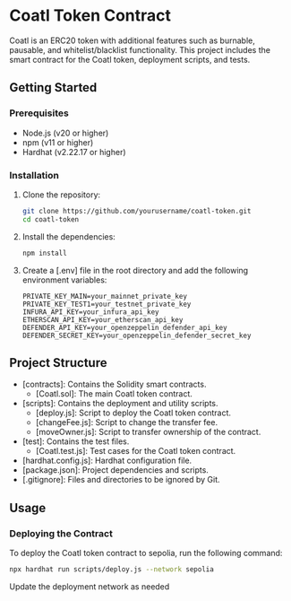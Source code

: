 # Coatl Token Contract

Coatl is an ERC20 token with additional features such as burnable, pausable, and whitelist/blacklist functionality. This project includes the smart contract for the Coatl token, deployment scripts, and tests.

## Getting Started

### Prerequisites

- Node.js (v20 or higher)
- npm (v11 or higher)
- Hardhat (v2.22.17 or higher)

### Installation

1. Clone the repository:
    ```sh
    git clone https://github.com/yourusername/coatl-token.git
    cd coatl-token
    ```

2. Install the dependencies:
    ```sh
    npm install
    ```

3. Create a [.env] file in the root directory and add the following environment variables:
    ```env
    PRIVATE_KEY_MAIN=your_mainnet_private_key
    PRIVATE_KEY_TEST1=your_testnet_private_key
    INFURA_API_KEY=your_infura_api_key
    ETHERSCAN_API_KEY=your_etherscan_api_key
    DEFENDER_API_KEY=your_openzeppelin_defender_api_key
    DEFENDER_SECRET_KEY=your_openzeppelin_defender_secret_key
    ```

## Project Structure

- [contracts]: Contains the Solidity smart contracts.
  - [Coatl.sol]: The main Coatl token contract.
- [scripts]: Contains the deployment and utility scripts.
  - [deploy.js]: Script to deploy the Coatl token contract.
  - [changeFee.js]: Script to change the transfer fee.
  - [moveOwner.js]: Script to transfer ownership of the contract.
- [test]: Contains the test files.
  - [Coatl.test.js]: Test cases for the Coatl token contract.
- [hardhat.config.js]: Hardhat configuration file.
- [package.json]: Project dependencies and scripts.
- [.gitignore]: Files and directories to be ignored by Git.

## Usage

### Deploying the Contract

To deploy the Coatl token contract to sepolia, run the following command:

```sh
npx hardhat run scripts/deploy.js --network sepolia
```

Update the deployment network as needed
